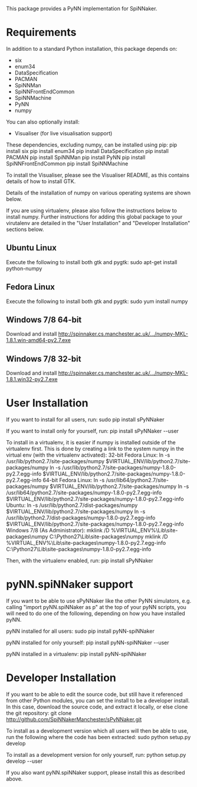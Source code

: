 This package provides a PyNN implementation for SpiNNaker.

Requirements
============
In addition to a standard Python installation, this package depends on:
 - six
 - enum34
 - DataSpecification
 - PACMAN
 - SpiNNMan
 - SpiNNFrontEndCommon
 - SpiNNMachine
 - PyNN
 - numpy

You can also optionally install:
 - Visualiser (for live visualisation support)

These dependencies, excluding numpy, can be installed using pip:
    pip install six
    pip install enum34
    pip install DataSpecification
    pip install PACMAN
    pip install SpiNNMan
    pip install PyNN
    pip install SpiNNFrontEndCommon
    pip install SpiNNMachine

To install the Visualiser, please see the Visualiser README, as this contains
details of how to install GTK.

Details of the installation of numpy on various operating systems are shown
below.

If you are using virtualenv, please also follow the instructions below to
install numpy.  Further instructions for adding this global package
to your virutalenv are detailed in the "User Installation" and
"Developer Installation" sections below.

Ubuntu Linux
------------
Execute the following to install both gtk and pygtk:
    sudo apt-get install python-numpy

Fedora Linux
------------
Execute the following to install both gtk and pygtk:
    sudo yum install numpy

Windows 7/8 64-bit
------------------
Download and install http://spinnaker.cs.manchester.ac.uk/.../numpy-MKL-1.8.1.win-amd64-py2.7.exe

Windows 7/8 32-bit
------------------
Download and install http://spinnaker.cs.manchester.ac.uk/.../numpy-MKL-1.8.1.win32-py2.7.exe


User Installation
=================
If you want to install for all users, run:
    sudo pip install sPyNNaker

If you want to install only for yourself, run:
    pip install sPyNNaker --user

To install in a virtualenv, it is easier if numpy is installed outside of the
virtualenv first.  This is done by creating a link to the system numpy in the
virtual env (with the virtualenv activated):
    32-bit Fedora Linux:
        ln -s /usr/lib/python2.7/site-packages/numpy $VIRTUAL_ENV/lib/python2.7/site-packages/numpy
        ln -s /usr/lib/python2.7/site-packages/numpy-1.8.0-py2.7.egg-info $VIRTUAL_ENV/lib/python2.7/site-packages/numpy-1.8.0-py2.7.egg-info
    64-bit Fedora Linux:
        ln -s /usr/lib64/python2.7/site-packages/numpy $VIRTUAL_ENV/lib/python2.7/site-packages/numpy
        ln -s /usr/lib64/python2.7/site-packages/numpy-1.8.0-py2.7.egg-info $VIRTUAL_ENV/lib/python2.7/site-packages/numpy-1.8.0-py2.7.egg-info
    Ubuntu:
        ln -s /usr/lib/python2.7/dist-packages/numpy $VIRTUAL_ENV/lib/python2.7/site-packages/numpy
        ln -s /usr/lib/python2.7/dist-packages/numpy-1.8.0-py2.7.egg-info $VIRTUAL_ENV/lib/python2.7/site-packages/numpy-1.8.0-py2.7.egg-info
    Windows 7/8 (As Administrator):
        mklink /D %VIRTUAL_ENV%\Lib\site-packages\numpy C:\Python27\Lib\site-packages\numpy
        mklink /D %VIRTUAL_ENV%\Lib\site-packages\numpy-1.8.0-py2.7.egg-info C:\Python27\Lib\site-packages\numpy-1.8.0-py2.7.egg-info

Then, with the virtualenv enabled, run:
    pip install sPyNNaker


pyNN.spiNNaker support
======================
If you want to be able to use sPyNNaker like the other PyNN simulators,
e.g. calling "import pyNN.spiNNaker as p" at the top of your pyNN scripts,
you will need to do one of the following, depending on how you have installed
pyNN.

pyNN installed for all users:
    sudo pip install pyNN-spiNNaker

pyNN installed for only yourself:
    pip install pyNN-spiNNaker --user

pyNN installed in a virtualenv:
    pip install pyNN-spiNNaker


Developer Installation
======================
If you want to be able to edit the source code, but still have it referenced
from other Python modules, you can set the install to be a developer install.
In this case, download the source code, and extract it locally, or else clone
the git repository:
    git clone http://github.com/SpiNNakerManchester/sPyNNaker.git

To install as a development version which all users will then be able to use,
run the following where the code has been extracted:
    sudo python setup.py develop

To install as a development version for only yourself, run:
    python setup.py develop --user

If you also want pyNN.spiNNaker support, please install this as described above.
